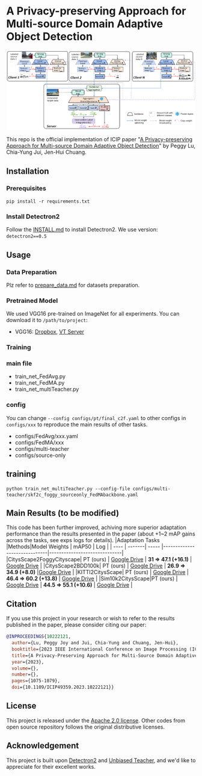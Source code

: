 # A Privacy-preserving Approach for Multi-source Domain Adaptive Object Detection

![architecture](pic/architecture.png)

This repo is the official implementation of ICIP paper "[A Privacy-preserving Approach for Multi-source Domain Adaptive Object Detection](https://ieeexplore.ieee.org/document/10222121/)" by Peggy Lu, Chia-Yung Jui, Jen-Hui Chuang.

## Installation

### Prerequisites
```shell
pip install -r requirements.txt
```

### Install Detectron2
Follow the [INSTALL.md](https://github.com/facebookresearch/detectron2/blob/master/INSTALL.md) to install Detectron2. We use version: ```detectron2==0.5```

## Usage

### Data Preparation
Plz refer to [prepare_data.md](docs/prepare_data.md) for datasets preparation.

### Pretrained Model

We used VGG16 pre-trained on ImageNet for all experiments. You can download it to ```/path/to/project```:

- VGG16: [Dropbox](https://www.dropbox.com/s/s3brpk0bdq60nyb/vgg16_caffe.pth?dl=0), [VT Server](https://filebox.ece.vt.edu/~jw2yang/faster-rcnn/pretrained-base-models/vgg16_caffe.pth)

### Training

### main file
* train_net_FedAvg.py
* train_net_FedMA.py
* train_net_multiTeacher.py

### config
You can change ```--config configs/pt/final_c2f.yaml``` to other configs in ```configs/xxx``` to reproduce the main results of other tasks.

* configs/FedAvg/xxx.yaml
* configs/FedMA/xxx
* configs/multi-teacher
* configs/source-only


##  training
```
python train_net_multiTeacher.py --config-file configs/multi-teacher/skf2c_foggy_sourceonly_FedMAbackbone.yaml
```


## Main Results (to be modified)
This code has been further improved,  achiving more superior adaptation performance than the results presented in the paper (about +1~2 mAP gains across the tasks, see exps logs for details).
|Adaptation Tasks |Methods|Model Weights | mAP50                 | Log |
| ---- | -------| ----- |------------------------------|------------------------------|
|CitysScape2FoggyCityscape| PT (ours) | [Google Drive](https://drive.google.com/drive/folders/1rMXAaJpgOOHycnGhL2RwLJaz6dspmb74?usp=sharing) | **31 &rArr; 47.1 (+16.1)**   | [Google Drive](https://drive.google.com/drive/folders/1rMXAaJpgOOHycnGhL2RwLJaz6dspmb74?usp=sharing) |
|CitysScape2BDD100k| PT (ours) | [Google Drive](https://drive.google.com/drive/folders/1rMXAaJpgOOHycnGhL2RwLJaz6dspmb74?usp=sharing) | **26.9 &rArr; 34.9 (+8.0)**  |[Google Drive](https://drive.google.com/drive/folders/1rMXAaJpgOOHycnGhL2RwLJaz6dspmb74?usp=sharing)  |
|KITTI2CitysScape| PT (ours) | [Google Drive](https://drive.google.com/drive/folders/1rMXAaJpgOOHycnGhL2RwLJaz6dspmb74?usp=sharing) | **46.4 &rArr; 60.2 (+13.8)** | [Google Drive](https://drive.google.com/drive/folders/1rMXAaJpgOOHycnGhL2RwLJaz6dspmb74?usp=sharing) |
|Sim10k2CitysScape|PT (ours) | [Google Drive](https://drive.google.com/drive/folders/1rMXAaJpgOOHycnGhL2RwLJaz6dspmb74?usp=sharing) | **44.5 &rArr; 55.1 (+10.6)** | [Google Drive](https://drive.google.com/drive/folders/1rMXAaJpgOOHycnGhL2RwLJaz6dspmb74?usp=sharing) |


## Citation

If you use this project in your research or wish to refer to the results published in the paper, please consider citing our paper:
```BibTeX
@INPROCEEDINGS{10222121,
  author={Lu, Peggy Joy and Jui, Chia-Yung and Chuang, Jen-Hui},
  booktitle={2023 IEEE International Conference on Image Processing (ICIP)}, 
  title={A Privacy-Preserving Approach for Multi-Source Domain Adaptive Object Detection}, 
  year={2023},
  volume={},
  number={},
  pages={1075-1079},
  doi={10.1109/ICIP49359.2023.10222121}}
```

## License

This project is released under the [Apache 2.0 license](./LICENSE). Other codes from open source repository follows the original distributive licenses.

## Acknowledgement

This project is built upon [Detectron2](https://github.com/facebookresearch/detectron2) and [Unbiased Teacher](https://github.com/facebookresearch/unbiased-teacher), and we'd like to appreciate for their excellent works.
